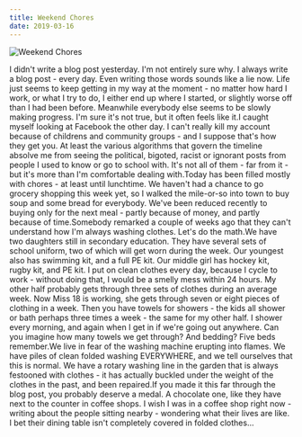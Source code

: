 ```yaml
---
title: Weekend Chores
date: 2019-03-16
---
```


![Weekend Chores](https://source.unsplash.com/y7GlIdTUOvo/1600x900)

I didn't write a blog post yesterday. I'm not entirely sure why. I always write a blog post - every day. Even writing those words sounds like a lie now. Life just seems to keep getting in my way at the moment - no matter how hard I work, or what I try to do, I either end up where I started, or slightly worse off than I had been before. Meanwhile everybody else seems to be slowly making progress. I'm sure it's not true, but it often feels like it.I caught myself looking at Facebook the other day. I can't really kill my account because of childrens and community groups - and I suppose that's how they get you. At least the various algorithms that govern the timeline absolve me from seeing the political, bigoted, racist or ignorant posts from people I used to know or go to school with. It's not all of them - far from it - but it's more than I'm comfortable dealing with.Today has been filled mostly with chores - at least until lunchtime. We haven't had a chance to go grocery shopping this week yet, so I walked the mile-or-so into town to buy soup and some bread for everybody. We've been reduced recently to buying only for the next meal - partly because of money, and partly because of time.Somebody remarked a couple of weeks ago that they can't understand how I'm always washing clothes. Let's do the math.We have two daughters still in secondary education. They have several sets of school uniform, two of which will get worn during the week. Our youngest also has swimming kit, and a full PE kit. Our middle girl has hockey kit, rugby kit, and PE kit. I put on clean clothes every day, because I cycle to work - without doing that, I would be a smelly mess within 24 hours. My other half probably gets through three sets of clothes during an average week. Now Miss 18 is working, she gets through seven or eight pieces of clothing in a week. Then you have towels for showers - the kids all shower or bath perhaps three times a week - the same for my other half. I shower every morning, and again when I get in if we're going out anywhere. Can you imagine how many towels we get through? And bedding? Five beds remember.We live in fear of the washing machine erupting into flames. We have piles of clean folded washing EVERYWHERE, and we tell ourselves that this is normal. We have a rotary washing line in the garden that is always festooned with clothes - it has actually buckled under the weight of the clothes in the past, and been repaired.If you made it this far through the blog post, you probably deserve a medal. A chocolate one, like they have next to the counter in coffee shops. I wish I was in a coffee shop right now - writing about the people sitting nearby - wondering what their lives are like. I bet their dining table isn't completely covered in folded clothes...